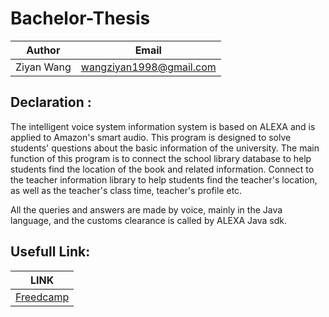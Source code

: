 # Bachelor-Thesis
|Author|Email|
|---|---|
|Ziyan Wang|wangziyan1998@gmail.com|
## Declaration :
The intelligent voice system information system is based on ALEXA and is applied to Amazon's smart audio. This program is designed to solve students' questions about the basic information of the university. The main function of this program is to connect the school library database to help students find the location of the book and related information. Connect to the teacher information library to help students find the teacher's location, as well as the teacher's class time, teacher's profile etc.

All the queries and answers are made by voice, mainly in the Java language, and the customs clearance is called by ALEXA Java sdk.
## Usefull Link:
|LINK|
|---|
|[Freedcamp](https://freedcamp.com/Student_Thesis_l8j/Wang_BSc_thesis_G8X/todos)|

